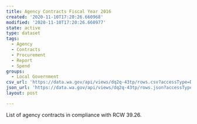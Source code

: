 ```yaml
---
title: Agency Contracts Fiscal Year 2016
created: '2020-11-10T17:20:26.660968'
modified: '2020-11-10T17:20:26.660977'
state: active
type: dataset
tags:
  - Agency
  - Contracts
  - Procurement
  - Report
  - Spend
groups:
  - Local Government
csv_url: 'https://data.wa.gov/api/views/dq2q-43tp/rows.csv?accessType=DOWNLOAD'
json_url: 'https://data.wa.gov/api/views/dq2q-43tp/rows.json?accessType=DOWNLOAD'
layout: post

---
```

List of agency contracts in compliance with RCW 39.26.
